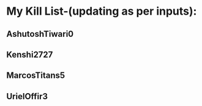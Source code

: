 # My Kill List-(updating as per inputs):

## AshutoshTiwari0
## Kenshi2727
## MarcosTitans5
## UrielOffir3
